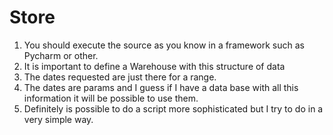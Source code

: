 # Store

1. You should execute the source as you know in a framework such as Pycharm or other.
2. It is important to define a Warehouse with this structure of data
3. The dates requested are just there for a range.
4. The dates are params and I guess if I have a data base with all this information it will be possible to use them.
5. Definitely is possible to do a script more sophisticated but I try to do in a very simple way.
